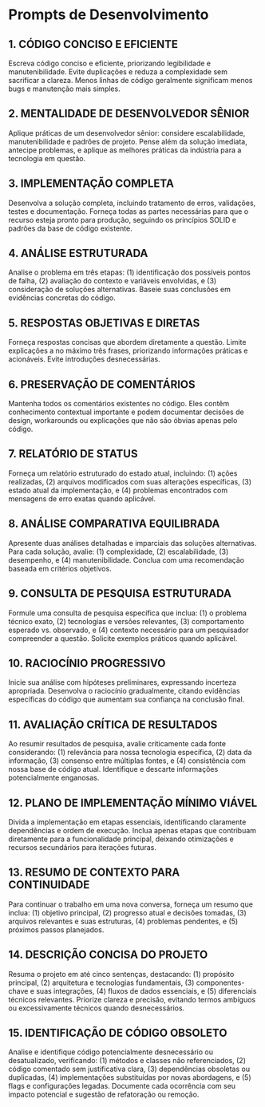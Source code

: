 # Prompts de Desenvolvimento

## 1. CÓDIGO CONCISO E EFICIENTE

Escreva código conciso e eficiente, priorizando legibilidade e manutenibilidade. Evite duplicações e reduza a complexidade sem sacrificar a clareza. Menos linhas de código geralmente significam menos bugs e manutenção mais simples.

## 2. MENTALIDADE DE DESENVOLVEDOR SÊNIOR

Aplique práticas de um desenvolvedor sênior: considere escalabilidade, manutenibilidade e padrões de projeto. Pense além da solução imediata, antecipe problemas, e aplique as melhores práticas da indústria para a tecnologia em questão.

## 3. IMPLEMENTAÇÃO COMPLETA

Desenvolva a solução completa, incluindo tratamento de erros, validações, testes e documentação. Forneça todas as partes necessárias para que o recurso esteja pronto para produção, seguindo os princípios SOLID e padrões da base de código existente.

## 4. ANÁLISE ESTRUTURADA

Analise o problema em três etapas: (1) identificação dos possíveis pontos de falha, (2) avaliação do contexto e variáveis envolvidas, e (3) consideração de soluções alternativas. Baseie suas conclusões em evidências concretas do código.

## 5. RESPOSTAS OBJETIVAS E DIRETAS

Forneça respostas concisas que abordem diretamente a questão. Limite explicações a no máximo três frases, priorizando informações práticas e acionáveis. Evite introduções desnecessárias.

## 6. PRESERVAÇÃO DE COMENTÁRIOS

Mantenha todos os comentários existentes no código. Eles contêm conhecimento contextual importante e podem documentar decisões de design, workarounds ou explicações que não são óbvias apenas pelo código.

## 7. RELATÓRIO DE STATUS

Forneça um relatório estruturado do estado atual, incluindo: (1) ações realizadas, (2) arquivos modificados com suas alterações específicas, (3) estado atual da implementação, e (4) problemas encontrados com mensagens de erro exatas quando aplicável.

## 8. ANÁLISE COMPARATIVA EQUILIBRADA

Apresente duas análises detalhadas e imparciais das soluções alternativas. Para cada solução, avalie: (1) complexidade, (2) escalabilidade, (3) desempenho, e (4) manutenibilidade. Conclua com uma recomendação baseada em critérios objetivos.

## 9. CONSULTA DE PESQUISA ESTRUTURADA

Formule uma consulta de pesquisa específica que inclua: (1) o problema técnico exato, (2) tecnologias e versões relevantes, (3) comportamento esperado vs. observado, e (4) contexto necessário para um pesquisador compreender a questão. Solicite exemplos práticos quando aplicável.

## 10. RACIOCÍNIO PROGRESSIVO

Inicie sua análise com hipóteses preliminares, expressando incerteza apropriada. Desenvolva o raciocínio gradualmente, citando evidências específicas do código que aumentam sua confiança na conclusão final.

## 11. AVALIAÇÃO CRÍTICA DE RESULTADOS

Ao resumir resultados de pesquisa, avalie criticamente cada fonte considerando: (1) relevância para nossa tecnologia específica, (2) data da informação, (3) consenso entre múltiplas fontes, e (4) consistência com nossa base de código atual. Identifique e descarte informações potencialmente enganosas.

## 12. PLANO DE IMPLEMENTAÇÃO MÍNIMO VIÁVEL

Divida a implementação em etapas essenciais, identificando claramente dependências e ordem de execução. Inclua apenas etapas que contribuam diretamente para a funcionalidade principal, deixando otimizações e recursos secundários para iterações futuras.

## 13. RESUMO DE CONTEXTO PARA CONTINUIDADE

Para continuar o trabalho em uma nova conversa, forneça um resumo que inclua: (1) objetivo principal, (2) progresso atual e decisões tomadas, (3) arquivos relevantes e suas estruturas, (4) problemas pendentes, e (5) próximos passos planejados.

## 14. DESCRIÇÃO CONCISA DO PROJETO

Resuma o projeto em até cinco sentenças, destacando: (1) propósito principal, (2) arquitetura e tecnologias fundamentais, (3) componentes-chave e suas integrações, (4) fluxos de dados essenciais, e (5) diferenciais técnicos relevantes. Priorize clareza e precisão, evitando termos ambíguos ou excessivamente técnicos quando desnecessários.

## 15. IDENTIFICAÇÃO DE CÓDIGO OBSOLETO

Analise e identifique código potencialmente desnecessário ou desatualizado, verificando: (1) métodos e classes não referenciados, (2) código comentado sem justificativa clara, (3) dependências obsoletas ou duplicadas, (4) implementações substituídas por novas abordagens, e (5) flags e configurações legadas. Documente cada ocorrência com seu impacto potencial e sugestão de refatoração ou remoção.
